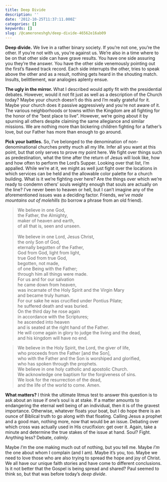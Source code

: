 ```yaml
---
title: Deep Divide
description: ''
date: '2012-10-25T11:37:11.000Z'
categories: []
keywords: []
slug: /@cameroneshgh/deep-divide-46562e16ab09
---
```


**Deep divide.** We live in a rather binary society. If you’re not one, you’re the other. If you’re not with us, you’re against us. We’re also in a time where to be on that other side can have grave results. You have one side assuring you they’re the answer. You have the other side venemously pointing out the first’s flawed track record. Each side interrupts the other, tries to speak above the other and as a result, nothing gets heard in the shouting match. Insults, belittlement, war analogies aplenty ensue.

**The ugly in the mirror.** What I described would aptly fit with the presidential debates. However, would it not fit just as well as a description of the Church today? Maybe your church doesn’t do this and I’m really grateful for it. Maybe your church does it passive aggressively and you’re not aware of it. The various neighborhoods or towns within the Kingdom are all fighting for the honor of the “best place to live”. However, we’re going about it by spurning all others despite claiming the same allegiance and similar missions. We are nothing more than bickering children fighting for a father’s love, but our Father has more than enough to go around.

**Pick your battles.** So, I’ve belonged to the denomination of non-denominational churches pretty much all my life. Infer all you want at this point, but that only serves to prove my point here. We fight over things such as predestination, what the time after the return of Jesus will look like, how and how often to perform the Lord’s Supper. Looking over that list, I’m appalled. While we’re at it, we might as well just fight over the locations in which services can be held and the allowable color palette for a church building. What is it we’re fighting over here? Are the things over which we’re ready to condemn others’ souls weighty enough that souls are actually on the line? I’ve never been to heaven or hell, but I can’t imagine any of the aforementioned issues was a deciding factor. Friends, _we’ve made mountains out of molehills_ (to borrow a phrase from an old friend).

> We believe in one God,   
> the Father, the Almighty,   
> maker of heaven and earth,   
> of all that is, seen and unseen.  
>    
> We believe in one Lord, Jesus Christ,   
> the only Son of God,   
> eternally begotten of the Father,   
> God from God, light from light,   
> true God from true God,   
> begotten, not made,   
> of one Being with the Father;   
> through him all things were made.   
> For us and for our salvation   
> he came down from heaven,   
> was incarnate of the Holy Spirit and the Virgin Mary   
> and became truly human.   
> For our sake he was crucified under Pontius Pilate;   
> he suffered death and was buried.   
> On the third day he rose again   
> in accordance with the Scriptures;   
> he ascended into heaven   
> and is seated at the right hand of the Father.   
> He will come again in glory to judge the living and the dead,   
> and his kingdom will have no end.

> We believe in the Holy Spirit, the Lord, the giver of life,   
> who proceeds from the Father \[and the Son\],   
> who with the Father and the Son is worshiped and glorified,   
> who has spoken through the prophets.   
> We believe in one holy catholic and apostolic Church.   
> We acknowledge one baptism for the forgiveness of sins.   
> We look for the resurrection of the dead,   
> and the life of the world to come. Amen.

**What matters?** I think the ultimate litmus test to answer this question is to ask about an issue if one’s soul is at stake. If a matter amounts to endangering the eternal well being of an individual, then it is of the gravest importance. Otherwise, whatever floats your boat, but I do hope there is an ounce of Biblical truth to go along with that floating. Calling Jesus a prophet and a good man, nothing more, now that would be an issue. Debating over which cross was actually used in His crucifixion: get over it. Again, take a minute and determine the true stakes of the issue at hand. Soul? Fight. Anything less? Debate, _calmly_.

Maybe _I’m_ the one making much out of nothing, but you tell me. Maybe _I’m_ the one about whom I complain (and I am). Maybe it’s you, too. Maybe we need to love those who are also trying to spread the hope and joy of Christ. We all have our unique faith stories and have come to different conclusions. Is it not better that the Gospel is being spread and shared? Paul seemed to think so, but that was before today’s _deep divide_.